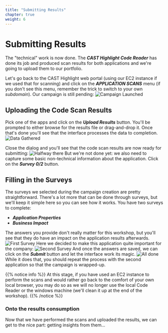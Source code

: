 ```yaml
---
title: "Submitting Results"
chapter: true
weight: 6
---
```


# Submitting Results

The "technical" work is now done. The ***CAST Highlight Code Reader*** has done its job and produced scan results for both applications and we're going to upload them to our portfolio.

Let's go back to the CAST Highlight web portal (using our EC2 instance if we used that for scanning) and click on the ***APPLICATION SCANS*** menu (if you don't see this menu, remember the trick to switch to your own *subdomain*). Our campaign is still pending: 
![Campaign Launched](/images/Declare-7.png)

## Uploading the Code Scan Results

Pick one of the apps and click on the ***Upload Results*** button. You'll be prompted to either browse for the results file or drag-and-drop it. Once that's done you'll see that the interface processes the data to completion.
![Data Gathered](/images/Upload-1.png)

Close the dialog and you'll see that the code scan results are now ready for submitting:
![Halfway there](/images/Upload-2.png)
But we're not done yet: we also need to capture some basic non-technical information about the application. Click on the ***Survey 0/2*** button.

## Filling in the Surveys
The surveys we selected during the campaign creation are pretty straightforward. There's a lot more that can be done through surveys, but we'll keep it simple here so you can see how it works. You have two surveys to complete:
- ***Application Properties***
- ***Business Impact***

The answers you provide don't really matter for this workshop, but you'll see that they do have an impact on the application results afterwards.
![First Survey](/images/Upload-3.png)
Here we decided to make this application quite important for the company:
![Second Survey](/images/Upload-4.png)
And once the answers are saved, we can click on the ***Submit*** button and let the interface work its magic. 
![All done](/images/Upload-5.png)
While it does that, you should repeat the process with the second application so that the campaign is wrapped-up.

{{% notice info %}}
At this stage, if you have used an EC2 instance to perform the scans and would rather go back to the comfort of your own local browser, you may do so as we will no longer use the local Code Reader or the windows machine (we'll clean it up at the end of the workshop).
{{% /notice %}}


### Onto the results consumption


Now that we have performed the scans and uploaded the results, we can get to the nice part: getting insights from them...